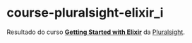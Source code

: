 # course-pluralsight-elixir_i

Resultado do curso **[Getting Started with Elixir](https://app.pluralsight.com/library/courses/elixir-getting-started)** da [Pluralsight](https://pluralsight.com).

